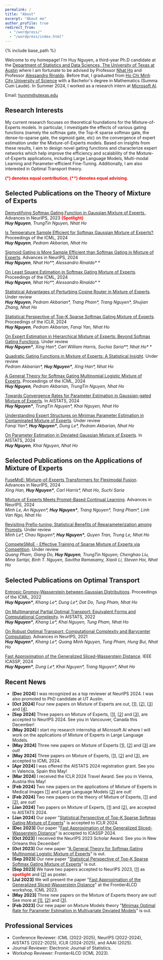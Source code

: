 ```yaml
---
permalink: /
title: "About"
excerpt: "About me"
author_profile: true
redirect_from: 
  - "/wordpress/"
  - "/wordpress/index.html"
---
```


{% include base_path %}

   
Welcome to my homepage! I'm Huy Nguyen, a third-year Ph.D candidate at the [Department of Statistics and Data Sciences, The University of Texas at Austin](https://stat.utexas.edu/) where I am fortunate to be advised by Professor [Nhat Ho](https://nhatptnk8912.github.io/) and Professor [Alessandro Rinaldo](https://arinaldo.github.io/). Before that, I graduated from [Ho Chi Minh City University of Science](https://en.hcmus.edu.vn/) with a Bachelor's degree in Mathematics (Summa Cum Laude). In Summer 2024, I worked as a research intern at [Microsoft AI](https://www.microsoft.com/en-us/ai). 

Email: huynm@utexas.edu
## Research Interests 
My current research focuses on theoretical foundations for the Mixture-of-Experts models. In particular, I investigate the effects of various gating functions (namely the softmax gate, the Top-K sparse softmax gate, the dense-to-sparse gate, the sigmoid gate, etc) on the convergence of expert estimation under the Mixture-of-Experts models. Based on insights from these results, I aim to design novel gating functions and characterize expert networks which help improve the efficiency and scalability of the Mixture-of-Experts applications, including Large Language Models, Multi-modal Learning and Parameter-efficient Fine-Tuning. Additionally, I am also interested in Optimal Transport theory.

<span style="color:red"> **(\*) denotes equal contribution, (\**) denotes equal advising.** </span> <br/>

## Selected Publications on the Theory of Mixture of Experts
[Demystifying Softmax Gating Function in Gaussian Mixture of Experts ](https://arxiv.org/abs/2305.03288). Advances in NeurIPS, 2023  <span style="color:red"> **(Spotlight)** </span> <br/>
*__Huy Nguyen__, TrungTin Nguyen, Nhat Ho*<br/>

[Is Temperature Sample Efficient for Softmax Gaussian Mixture of Experts?](https://arxiv.org/abs/2401.13875). Proceedings of the ICML, 2024 <br/> 
*__Huy Nguyen__, Pedram Akbarian, Nhat Ho*<br/>

[Sigmoid Gating is More Sample Efficient than Softmax Gating in Mixture of Experts](https://arxiv.org/abs/2405.13997). Advances in NeurIPS, 2024 <br/>
*__Huy Nguyen__, Nhat Ho\*\*, Alessandro Rinaldo\** *<br/>

[On Least Square Estimation in Softmax Gating Mixture of Experts](https://arxiv.org/abs/2402.02952). Proceedings of the ICML, 2024 <br/>
*__Huy Nguyen__, Nhat Ho\*\*, Alessandro Rinaldo\** *<br/>

[Statistical Advantages of Perturbing Cosine Router in Mixture of Experts](https://arxiv.org/abs/2405.14131). Under review <br/>
*__Huy Nguyen__, Pedram Akbarian\*, Trang Pham\*, Trang Nguyen\*, Shujian Zhang, Nhat Ho*<br/>

[Statistical Perspective of Top-K Sparse Softmax Gating Mixture of Experts](https://arxiv.org/abs/2309.13850). Proceedings of the ICLR, 2024 <br/>
*__Huy Nguyen__, Pedram Akbarian, Fanqi Yan, Nhat Ho*<br/>

[On Expert Estimation in Hierarchical Mixture of Experts: Beyond Softmax Gating Functions](https://arxiv.org/abs/2410.02935). Under review <br/>
*__Huy Nguyen\*__, Xing Han\*, Carl William Harris, Suchia Saria\*\*, Nhat Ho\** *<br/>

[Quadratic Gating Functions in Mixture of Experts: A Statistical Insight](https://arxiv.org/abs/2410.11222). Under review <br/>
*Pedram Akbarian\*, __Huy Nguyen\*__,  Xing Han\*, Nhat Ho*<br/>

[A General Theory for Softmax Gating Multinomial Logistic Mixture of Experts](https://arxiv.org/abs/2310.14188). Proceedings of the ICML, 2024 <br/>
*__Huy Nguyen__, Pedram Akbarian, TrungTin Nguyen, Nhat Ho*<br/>

[Towards Convergence Rates for Parameter Estimation in Gaussian-gated Mixture of Experts](https://arxiv.org/abs/2305.07572). In AISTATS, 2024 <br/>
*__Huy Nguyen\*__, TrungTin Nguyen\*, Khai Nguyen, Nhat Ho*<br/>

[Understanding Expert Structures on Minimax Parameter Estimation in Contaminated Mixture of Experts](https://arxiv.org/abs/2410.12258). Under review <br/>
*Fanqi Yan\*, __Huy Nguyen\*__, Dung Le\*, Pedram Akbarian, Nhat Ho*<br/>

[On Parameter Estimation in Deviated Gaussian Mixture of Experts](https://arxiv.org/abs/2402.05220). In AISTATS, 2024 <br/>
*__Huy Nguyen__, Khai Nguyen, Nhat Ho*<br/>


## Selected Publications on the Applications of Mixture of Experts
[FuseMoE: Mixture-of-Experts Transformers for Fleximodal Fusion](https://arxiv.org/abs/2402.03226). Advances in NeurIPS, 2024 <br/>
*Xing Han, __Huy Nguyen\*__, Carl Harris\*, Nhat Ho, Suchi Saria*<br/>

[Mixture of Experts Meets Prompt-Based Continual Learning](https://arxiv.org/abs/2405.14124). Advances in NeurIPS, 2024 <br/>
*Minh Le, An Nguyen\*, __Huy Nguyen\*__, Trang Nguyen\*, Trang Pham\*, Linh Van Ngo, Nhat Ho*<br/>

[Revisiting Prefix-tuning: Statistical Benefits of Reparameterization among Prompts](https://arxiv.org/abs/2410.02200). Under review <br/>
*Minh Le\*, Chau Nguyen\*, __Huy Nguyen\*__, Quyen Tran, Trung Le, Nhat Ho*<br/>

[CompeteSMoE - Effective Training of Sparse Mixture of Experts via Competition](https://arxiv.org/abs/2402.02526). Under review <br/>
*Quang Pham, Giang Do, __Huy Nguyen__, TrungTin Nguyen, Chenghao Liu, Mina Sartipi, Binh T. Nguyen, Savitha Ramasamy, Xiaoli Li, Steven Hoi, Nhat Ho*<br/>


## Selected Publications on Optimal Transport
[Entropic Gromov-Wasserstein between Gaussian Distributions](https://arxiv.org/abs/2108.10961). Proceedings of the ICML, 2022 <br/>
*__Huy Nguyen\*__, Khang Le\*, Dung Le\*, Dat Do, Tung Pham, Nhat Ho*<br/>

[On Multimarginal Partial Optimal Transport: Equivalent Forms and Computational Complexity](https://arxiv.org/abs/2108.07992). In AISTATS, 2022 <br/>
*__Huy Nguyen\*__, Khang Le\*, Khai Nguyen, Tung Pham, Nhat Ho*<br/>

[On Robust Optimal Transport: Computational Complexity and Barycenter Computation](https://arxiv.org/abs/2102.06857). Advances in NeurIPS, 2021 <br/>
*__Huy Nguyen\*__, Khang Le\*, Quang Minh Nguyen, Tung Pham, Hung Bui, Nhat Ho*<br/>

[Fast Approximation of the Generalized Sliced-Wasserstein Distance](https://ieeexplore.ieee.org/stamp/stamp.jsp?arnumber=10447733). IEEE ICASSP, 2024 <br/>
*__Huy Nguyen\*__, Dung Le\*, Khai Nguyen\*, Trang Nguyen\*, Nhat Ho*<br/>
 

## Recent News
- **[Dec 2024]** I was recognized as a top reviewer at NeurIPS 2024. I was also promoted to PhD candidate at UT Austin.
- **[Oct 2024]** Four new papers on Mixture of Experts are out, [[1](https://arxiv.org/abs/2410.02935)], [[2](https://arxiv.org/abs/2410.02200)], [[3](https://arxiv.org/abs/2410.11222)] and [[4](https://arxiv.org/abs/2410.12258)].
- **[Sep 2024]** Three papers on Mixture of Experts, [[1](https://arxiv.org/abs/2405.13997)], [[2](https://arxiv.org/abs/2402.03226)] and [[3](https://arxiv.org/abs/2405.14124)], are accepted to NeurIPS 2024. See you in Vancouver, Canada this December!
- **[May 2024]** I start my research internship at Microsoft AI where I will work on the applications of Mixture of Experts in Large Language Models.
- **[May 2024]** Three new papers on Mixture of Experts [[1](https://arxiv.org/abs/2405.13997)], [[2](https://arxiv.org/abs/2405.14131)] and [[3](https://arxiv.org/abs/2405.14124)] are out!
- **[May 2024]** Three papers on Mixture of Experts, [[1](https://arxiv.org/abs/2402.02952)], [[2](https://arxiv.org/abs/2401.13875)] and [[3](https://arxiv.org/abs/2310.14188)], are accepted to ICML 2024.
- **[Apr 2024]** I was offered the AISTATS 2024 registration grant. See you in Valencia, Spain this May!
- **[Mar 2024]** I received the ICLR 2024 Travel Award. See you in Vienna, Austria this May!
- **[Feb 2024]** Two new papers on the applications of Mixture of Experts in Medical Images [[1](https://arxiv.org/abs/2402.03226)] and Large Language Models [[2](https://arxiv.org/abs/2402.02526)] are out!
- **[Feb 2024]** Two new papers on the theory of Mixture of Experts, [[1](https://arxiv.org/abs/2402.02952)] and [[2](https://arxiv.org/abs/2401.13875)], are out! 
- **[Jan 2024]** Two papers on Mixture of Experts, [[1](https://arxiv.org/abs/2305.07572)] and [[2](https://arxiv.org/abs/2402.05220)], are accepted to AISTATS 2024.
- **[Jan 2024]** Our paper "[Statistical Perspective of Top-K Sparse Softmax Gating Mixture of Experts](https://arxiv.org/abs/2309.13850)" is accepted to ICLR 2024.
- **[Dec 2023]** Our paper "[Fast Approximation of the Generalized Sliced-Wasserstein Distance](https://openreview.net/forum?id=u3JeFO8G8s)" is accepted to ICASSP 2024.
- **[Oct 2023]** I received the NeurIPS 2023 Scholar Award. See you in New Orleans this December!
- **[Oct 2023]** Our new paper "[A General Theory for Softmax Gating Multinomial Logistic Mixture of Experts](https://arxiv.org/pdf/2310.14188.pdf)" is out.
- **[Sep 2023]** Our new paper "[Statistical Perspective of Top-K Sparse Softmax Gating Mixture of Experts](https://arxiv.org/pdf/2309.13850.pdf)" is out.
- **[Sep 2023]** We have two papers accepted to NeurIPS 2023, [[1](https://arxiv.org/pdf/2305.03288.pdf)] as <span style="color:red"> **spotlight** </span> and [[2](https://arxiv.org/pdf/2301.11808.pdf)] as poster.
- **[Jul 2023]** We will present the paper "[Fast Approximation of the Generalized Sliced-Wasserstein Distance](https://openreview.net/pdf?id=u3JeFO8G8s)" at the Frontier4LCD workshop, ICML 2023.
- **[May 2023]** Three new papers on the Mixture of Experts theory are out! See more at [[1]](https://arxiv.org/abs/2305.03288), [[2]](https://arxiv.org/abs/2305.07572) and [[3](https://huynm99.github.io/Deviated_MoE.pdf)].
- **[Feb 2023]** Our new paper on Mixture Models theory "[Minimax Optimal Rate for Parameter Estimation in Multivariate Deviated Models](https://arxiv.org/abs/2301.11808)" is out.

## Professional Services
- Conference Reviewer: ICML (2022-2025), NeurIPS (2022-2024), AISTATS (2022-2025), ICLR (2024-2025), and AAAI (2025).
- Journal Reviewer: Electronic Journal of Statistics.
- Workshop Reviewer: Frontier4LCD (ICML 2023).
